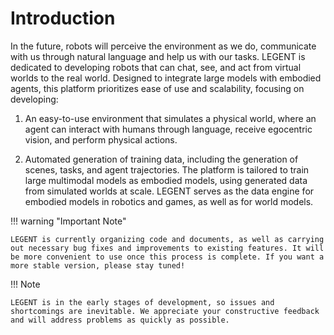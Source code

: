 # Introduction

In the future, robots will perceive the environment as we do, communicate with us through natural language and help us with our tasks. LEGENT is dedicated to developing robots that can chat, see, and act from virtual worlds to the real world. Designed to integrate large models with embodied agents, this platform prioritizes ease of use and scalability, focusing on developing:

1. An easy-to-use environment that simulates a physical world, where an agent can interact with humans through language, receive egocentric vision, and perform physical actions.

2. Automated generation of training data, including the generation of scenes, tasks, and agent trajectories. The platform is tailored to train large multimodal models as embodied models, using generated data from simulated worlds at scale. LEGENT serves as the data engine for embodied models in robotics and games, as well as for world models.

!!! warning "Important Note"
    
    LEGENT is currently organizing code and documents, as well as carrying out necessary bug fixes and improvements to existing features. It will be more convenient to use once this process is complete. If you want a more stable version, please stay tuned!

!!! Note
    
    LEGENT is in the early stages of development, so issues and shortcomings are inevitable. We appreciate your constructive feedback and will address problems as quickly as possible.